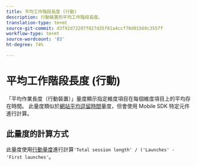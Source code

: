 ```yaml
---
title: 平均工作階段長度 (行動)
description: 行動裝置的平均工作階段長度。
translation-type: tm+mt
source-git-commit: d3f92d72207f027d35f81a4ccf70d01569c3557f
workflow-type: tm+mt
source-wordcount: '83'
ht-degree: 74%

---
```



# 平均工作階段長度 (行動)

「平均作業長度（行動裝置）」量度顯示指定維度項目在每個維度項目上的平均存在時間。 此量度類似於[網站平均逗留時間](average-time-on-site.md)量度，但會使用 Mobile SDK 特定元件進行計算。

## 此量度的計算方式

此量度使用[行動量度](https://docs.adobe.com/content/help/zh-Hant/mobile-services/using/get-started-ug/mobile-metrics/metrics-reference.html)進行計算`'Total session length' / ('Launches' - 'First launches'`。
